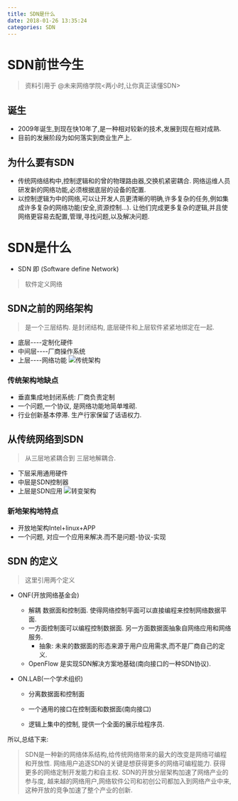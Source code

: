 ```yaml
---
title: SDN是什么
date: 2018-01-26 13:35:24
categories: SDN
---
```


# SDN前世今生

> 资料引用于 @未来网络学院<两小时,让你真正读懂SDN>

## 诞生

* 2009年诞生,到现在快10年了,是一种相对较新的技术,发展到现在相对成熟.
* 目前的发展阶段为如何落实到商业生产上.

## 为什么要有SDN
* 传统网络结构中,控制逻辑和的曾的物理路由器,交换机紧密耦合.
网络运维人员研发新的网络功能,必须根据底层的设备的配置.
* 以控制逻辑为中的网络,可以让开发人员更清晰的明确,许多复杂的任务,例如集成许多复杂的网络功能(安全,资源控制...). 让他们完成更多复杂的逻辑,并且使网络更容易去配置,管理,寻找问题,以及解决问题. 

# SDN是什么

* SDN 即 (Software define Network)
> 软件定义网络

## SDN之前的网络架构

> 是一个三层结构. 是封闭结构, 底层硬件和上层软件紧紧地绑定在一起.

* 底层----定制化硬件
* 中间层----厂商操作系统
* 上层----网络功能
![传统架构](/img/传统架构.png)
### 传统架构地缺点 

* 垂直集成地封闭系统: 厂商负责定制
* 一个问题,一个协议, 是网络功能地简单堆砌. 
* 行业创新基本停滞. 生产行家保留了话语权力.

## 从传统网络到SDN

> 从三层地紧耦合到 三层地解耦合.

* 下层采用通用硬件
* 中层是SDN控制器
* 上层是SDN应用
![转变架构](/img/转变架构.png)

### 新地架构地特点

* 开放地架构Intel+linux+APP
* 一个问题, 对应一个应用来解决.而不是问题-协议-实现

## SDN 的定义

> 这里引用两个定义

* ONF(开放网络基金会)
  * 解耦 数据面和控制面. 使得网络控制平面可以直接编程来控制网络数据平面.
  * 一方面控制面可以编程控制数据面. 另一方面数据面抽象自网络应用和网络服务.
    * 抽象: 未来的数据面的形态来源于用户应用需求,而不是厂商自己的定义.
  * OpenFlow 是实现SDN解决方案地基础(南向接口的一种SDN协议).


* ON.LAB(一个学术组织)

  * 分离数据面和控制面

  * 一个通用的接口在控制面和数据面(南向接口)

  * 逻辑上集中的控制, 提供一个全面的展示给程序员.

所以,总结下来:

> SDN是一种新的网络体系结构,给传统网络带来的最大的改变是网络可编程和开放性. 网络用户追逐SDN的关键是想获得更多的网络可编程能力. 获得更多的网络定制开发能力和自主权. SDN的开放分层架构加速了网络产业的参与度, 越来越的网络用户,网络软件公司和初创公司都加入到网络产业中来, 这种开放的竞争加速了整个产业的创新.

